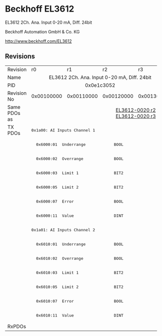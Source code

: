 # Beckhoff EL3612

EL3612 2Ch. Ana. Input 0-20 mA, Diff. 24bit

Beckhoff Automation GmbH & Co. KG

http://www.beckhoff.com/EL3612

## Revisions
<table>
<tr>
<td>Revision</td>
<td>r0</td>
<td>r1</td>
<td>r2</td>
<td>r3</td>
</tr>
<tr>
<td>Name</td>
<td colspan=4 align="center">EL3612 2Ch. Ana. Input 0-20 mA, Diff. 24bit</td>
</tr>
<tr>
<td>PID</td>
<td colspan=4 align="center">0x0e1c3052</td>
</tr>
<tr>
<td>Revision No</td>
<td>0x00100000</td>
<td>0x00110000</td>
<td>0x00120000</td>
<td>0x00130000</td>
</tr>
<tr>
<td>Same PDOs as</td>
<td colspan=2 align="center"></td>
<td colspan=2 align="center"><a href="EL3612-0020.md">EL3612-0020 r2</a><br/><a href="EL3612-0020.md">EL3612-0020 r3</a></td>
</tr>
<tr>
<td rowspan=14 valign=top>TX PDOs</td>
<td colspan=4 align="left"><pre>0x1a00: AI Inputs Channel 1</pre></td>
<td></td>
</tr>
<tr>
<td colspan=4 align="left"><pre>  0x6000:01  Underrange            BOOL</pre></td>
</tr>
<tr>
<td colspan=4 align="left"><pre>  0x6000:02  Overrange             BOOL</pre></td>
</tr>
<tr>
<td colspan=4 align="left"><pre>  0x6000:03  Limit 1               BIT2</pre></td>
</tr>
<tr>
<td colspan=4 align="left"><pre>  0x6000:05  Limit 2               BIT2</pre></td>
</tr>
<tr>
<td colspan=4 align="left"><pre>  0x6000:07  Error                 BOOL</pre></td>
</tr>
<tr>
<td colspan=4 align="left"><pre>  0x6000:11  Value                 DINT</pre></td>
</tr>
<tr>
<td colspan=4 align="left"><pre>0x1a01: AI Inputs Channel 2</pre></td>
</tr>
<tr>
<td colspan=4 align="left"><pre>  0x6010:01  Underrange            BOOL</pre></td>
</tr>
<tr>
<td colspan=4 align="left"><pre>  0x6010:02  Overrange             BOOL</pre></td>
</tr>
<tr>
<td colspan=4 align="left"><pre>  0x6010:03  Limit 1               BIT2</pre></td>
</tr>
<tr>
<td colspan=4 align="left"><pre>  0x6010:05  Limit 2               BIT2</pre></td>
</tr>
<tr>
<td colspan=4 align="left"><pre>  0x6010:07  Error                 BOOL</pre></td>
</tr>
<tr>
<td colspan=4 align="left"><pre>  0x6010:11  Value                 DINT</pre></td>
</tr>
<tr>
<td>RxPDOs</td>
<td colspan=4 align="left"></td>
</tr>
</table>
